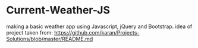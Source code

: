 # Current-Weather-JS
making a basic weather app using Javascript, jQuery and Bootstrap.
idea of project taken from: https://github.com/karan/Projects-Solutions/blob/master/README.md
